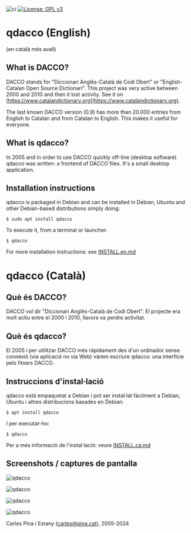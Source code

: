 ![ci](https://github.com/cpina/qdacco/workflows/ci/badge.svg)
[![License: GPL v3](https://img.shields.io/badge/License-GPLv3-blue.svg)](https://www.gnu.org/licenses/gpl-3.0)

# qdacco (English)
(en català més avall)

## What is DACCO?
DACCO stands for "Diccionari Anglès-Català de Codi Obert" or "English-Catalan Open Source Dictionari". This project was very active between 2000 and 2010 and then it lost activity. See it on [https://www.catalandictionary.org](https://www.catalandictionary.org).

The last known DACCO version (0.9) has more than 20.000 entries from English to Catalan and from Catalan to English. This makes it useful for everyone.

## What is qdacco?
In 2005 and in order to use DACCO quickly off-line (desktop software) qdacco was written: a frontend of DACCO files. It's a small desktop application.

## Installation instructions
qdacco is packaged in Debian and can be installed in Debian, Ubuntu and other Debian-based distributions simply doing:

`$ sudo apt install qdacco`

To execute it, from a terminal or launcher:

`$ qdacco`

For more installation instructions: see [INSTALL.en.md](INSTALL.en.md)

# qdacco (Català)
## Què és DACCO?
DACCO vol dir "Diccionari Anglès-Català de Codi Obert". El projecte era molt actiu entre el 2000 i 2010, llavors va perdre activitat.

## Què és qdacco?
El 2005 i per utilitzar DACCO més ràpidament des d'un ordinador sense connexió (via aplicació no via Web) vàrem escriure qdacco: una interfície pels fitxers DACCO.

## Instruccions d'instal·lació
qdacco està empaquetat a Debian i pot ser instal·lat fàcilment a Debian, Ubuntu i altres distribucions basades en Debian:

`$ apt install qdacco`

I per executar-ho:

`$ qdacco`

Per a més informació de l'instal·lació: veure [INSTALL.ca.md](INSTALL.ca.md)


## Screenshots / captures de pantalla

![qdacco](docs/images/cat-to-eng.png)

![qdacco](docs/images/eng-to-cat.png)

![qdacco](docs/images/preferences-basic.png)

![qdacco](docs/images/preferences-advanced.png)

Carles Pina i Estany (carles@pina.cat), 2005-2024
